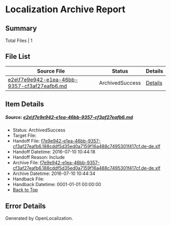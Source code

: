 # <a name='report-top'></a> Localization Archive Report

## Summary
 Total Files | 1

## File List
 Source File | Status | Details 
 ----------- | ------ | ------- 
 [e2e\f7e9e942-e1ea-46bb-9357-cf3af27eafb6.md](https://github.com/OpenLocalizationTestOrg/oltest/blob/a93fa00bfbc6cad92e95592798629500cc54e7bc/e2e/f7e9e942-e1ea-46bb-9357-cf3af27eafb6.md) | ArchivedSuccess | [Details](#1d479a380cfb456e3cd56bcfb0f719f56f5554667)

## Item Details
##### <a name='1d479a380cfb456e3cd56bcfb0f719f56f5554667'></a> Source: [e2e\f7e9e942-e1ea-46bb-9357-cf3af27eafb6.md](https://github.com/OpenLocalizationTestOrg/oltest/blob/a93fa00bfbc6cad92e95592798629500cc54e7bc/e2e/f7e9e942-e1ea-46bb-9357-cf3af27eafb6.md)
* Status: ArchivedSuccess
* Target File: 
* Handoff File: [f7e9e942-e1ea-46bb-9357-cf3af27eafb6.188cddf5d35ed0a7159f16a488c7495301f417cf.de-de.xlf](https://github.com/OpenLocalizationTestOrg/olhandoff-e2e/blob/268de5f1f5c950ae83d3076bdd0420452dffa4d5/ol-handoff/OpenLocalizationTestOrg/oltest-dede-fly/ci/ht/f7e9e942-e1ea-46bb-9357-cf3af27eafb6.188cddf5d35ed0a7159f16a488c7495301f417cf.de-de.xlf)
* Handoff Datetime: 2016-07-10 10:44:18
* Handoff Reason: Include
* Archive File: [f7e9e942-e1ea-46bb-9357-cf3af27eafb6.188cddf5d35ed0a7159f16a488c7495301f417cf.de-de.xlf](https://github.com/OpenLocalizationTestOrg/olhandoff-e2e/blob/3d20a3d194a8639d631a7f8473368ec5d047ee8f/ol-archive/OpenLocalizationTestOrg/oltest-dede-fly/ci/ht/f7e9e942-e1ea-46bb-9357-cf3af27eafb6.188cddf5d35ed0a7159f16a488c7495301f417cf.de-de.xlf)
* Archive Datetime: 2016-07-10 10:44:34
* Handback File: 
* Handback Datetime: 0001-01-01 00:00:00
* [Back to Top](#report-top)


## Error Details

Generated by OpenLocalization.
